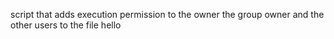 script that adds execution permission to the owner the group owner and the other users to the file hello
